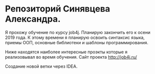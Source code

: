 # Репозиторий Синявцева Александра.
Я прохожу обучение по курсу job4j. Планирую закончить его к осени 2019 года.
К этому времени я планирую освоить синтаксис языка, приемы ООП, основные библиотеки и шаблоны программирования.

Ниже находятся наиболее интересные проэкты которые я реализовывал во время обучения.
Сайт проекта http://job4j.ru/

Создание новой ветки через IDEA.
